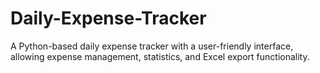 # Daily-Expense-Tracker
A Python-based daily expense tracker with a user-friendly interface, allowing expense management, statistics, and Excel export functionality.
